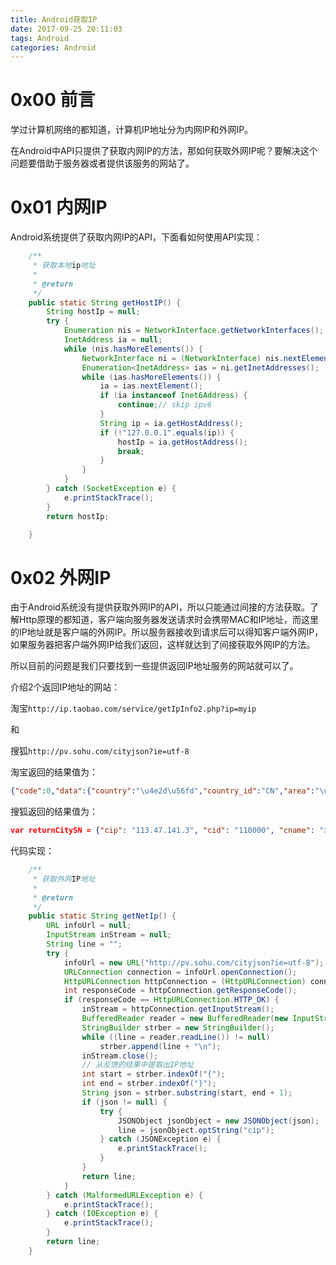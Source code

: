 ```yaml
---
title: Android获取IP
date: 2017-09-25 20:11:03
tags: Android
categories: Android
---
```


# 0x00 前言

学过计算机网络的都知道，计算机IP地址分为内网IP和外网IP。

在Android中API只提供了获取内网IP的方法，那如何获取外网IP呢？要解决这个问题要借助于服务器或者提供该服务的网站了。

# 0x01 内网IP

Android系统提供了获取内网IP的API，下面看如何使用API实现：

```java
    /**
     * 获取本地ip地址
     *
     * @return
     */
    public static String getHostIP() {
        String hostIp = null;
        try {
            Enumeration nis = NetworkInterface.getNetworkInterfaces();
            InetAddress ia = null;
            while (nis.hasMoreElements()) {
                NetworkInterface ni = (NetworkInterface) nis.nextElement();
                Enumeration<InetAddress> ias = ni.getInetAddresses();
                while (ias.hasMoreElements()) {
                    ia = ias.nextElement();
                    if (ia instanceof Inet6Address) {
                        continue;// skip ipv6
                    }
                    String ip = ia.getHostAddress();
                    if (!"127.0.0.1".equals(ip)) {
                        hostIp = ia.getHostAddress();
                        break;
                    }
                }
            }
        } catch (SocketException e) {
            e.printStackTrace();
        }
        return hostIp;

    }
```

<!--more-->



# 0x02 外网IP

由于Android系统没有提供获取外网IP的API，所以只能通过间接的方法获取。了解Http原理的都知道，客户端向服务器发送请求时会携带MAC和IP地址，而这里的IP地址就是客户端的外网IP。所以服务器接收到请求后可以得知客户端外网IP，如果服务器把客户端外网IP给我们返回，这样就达到了间接获取外网IP的方法。

所以目前的问题是我们只要找到一些提供返回IP地址服务的网站就可以了。

介绍2个返回IP地址的网站：

淘宝`http://ip.taobao.com/service/getIpInfo2.php?ip=myip`

和

搜狐`http://pv.sohu.com/cityjson?ie=utf-8`

淘宝返回的结果值为：

```json
{"code":0,"data":{"country":"\u4e2d\u56fd","country_id":"CN","area":"\u534e\u5317","area_id":"100000","region":"\u5317\u4eac\u5e02","region_id":"110000","city":"\u5317\u4eac\u5e02","city_id":"110100","county":"","county_id":"-1","isp":"\u9e4f\u535a\u58eb","isp_id":"1000143","ip":"113.47.141.3"}}
```

搜狐返回的结果值为：

```json
var returnCitySN = {"cip": "113.47.141.3", "cid": "110000", "cname": "北京市"};
```

代码实现：

```java
    /**
     * 获取外网IP地址
     *
     * @return
     */
    public static String getNetIp() {
        URL infoUrl = null;
        InputStream inStream = null;
        String line = "";
        try {
            infoUrl = new URL("http://pv.sohu.com/cityjson?ie=utf-8");
            URLConnection connection = infoUrl.openConnection();
            HttpURLConnection httpConnection = (HttpURLConnection) connection;
            int responseCode = httpConnection.getResponseCode();
            if (responseCode == HttpURLConnection.HTTP_OK) {
                inStream = httpConnection.getInputStream();
                BufferedReader reader = new BufferedReader(new InputStreamReader(inStream, "utf-8"));
                StringBuilder strber = new StringBuilder();
                while ((line = reader.readLine()) != null)
                    strber.append(line + "\n");
                inStream.close();
                // 从反馈的结果中提取出IP地址
                int start = strber.indexOf("{");
                int end = strber.indexOf("}");
                String json = strber.substring(start, end + 1);
                if (json != null) {
                    try {
                        JSONObject jsonObject = new JSONObject(json);
                        line = jsonObject.optString("cip");
                    } catch (JSONException e) {
                        e.printStackTrace();
                    }
                }
                return line;
            }
        } catch (MalformedURLException e) {
            e.printStackTrace();
        } catch (IOException e) {
            e.printStackTrace();
        }
        return line;
    }
```

